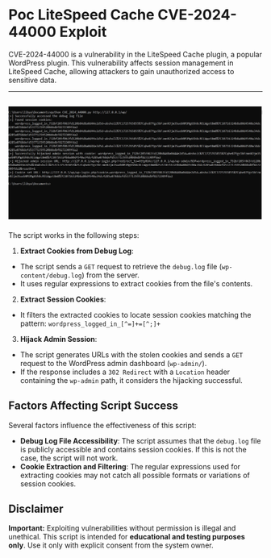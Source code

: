 # Poc LiteSpeed Cache CVE-2024-44000 Exploit
CVE-2024-44000 is a vulnerability in the LiteSpeed Cache plugin, a popular WordPress plugin. This vulnerability affects session management in LiteSpeed Cache, allowing attackers to gain unauthorized access to sensitive data.

------------------------------------------------------
![Proof of Concept](Poc%20CVE-2024-44000.jpg)
------------------------------------------------------

The script works in the following steps:
1. **Extract Cookies from Debug Log**: 
- The script sends a `GET` request to retrieve the `debug.log` file (`wp-content/debug.log`) from the server.
- It uses regular expressions to extract cookies from the file's contents.

2. **Extract Session Cookies**: 
- It filters the extracted cookies to locate session cookies matching the pattern: 
      ```
      wordpress_logged_in_[^=]+=[^;]+
      ```

3. **Hijack Admin Session**: 
- The script generates URLs with the stolen cookies and sends a `GET` request to the WordPress admin dashboard (`wp-admin/`).
- If the response includes a `302 Redirect` with a `Location` header containing the `wp-admin` path, it considers the hijacking successful.

## Factors Affecting Script Success
Several factors influence the effectiveness of this script:
- **Debug Log File Accessibility**: The script assumes that the `debug.log` file is publicly accessible and contains session cookies. If this is not the case, the script will not work.
- **Cookie Extraction and Filtering**: The regular expressions used for extracting cookies may not catch all possible formats or variations of session cookies.

## Disclaimer

**Important:** Exploiting vulnerabilities without permission is illegal and unethical. This script is intended for **educational and testing purposes only**. Use it only with explicit consent from the system owner.


